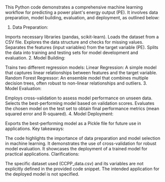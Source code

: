 This Python code demonstrates a comprehensive machine learning workflow for predicting a power plant's energy output (PE). It involves data preparation, model building, evaluation, and deployment, as outlined below:

1. Data Preparation:

Imports necessary libraries (pandas, scikit-learn).
Loads the dataset from a CSV file.
Explores the data structure and checks for missing values.
Separates the features (input variables) from the target variable (PE).
Splits the data into training and testing sets for model development and evaluation.
2. Model Building:

Trains two different regression models:
Linear Regression: A simple model that captures linear relationships between features and the target variable.
Random Forest Regressor: An ensemble model that combines multiple decision trees, often robust to non-linear relationships and outliers.
3. Model Evaluation:

Employs cross-validation to assess model performance on unseen data.
Selects the best-performing model based on validation scores.
Evaluates the chosen model on the test set to obtain final performance metrics (mean squared error and R-squared).
4. Model Deployment:

Exports the best-performing model as a Pickle file for future use in applications.
Key takeaways:

The code highlights the importance of data preparation and model selection in machine learning.
It demonstrates the use of cross-validation for robust model evaluation.
It showcases the deployment of a trained model for practical applications.
Clarifications:

The specific dataset used (CCPP_data.csv) and its variables are not explicitly defined in the provided code snippet.
The intended application for the deployed model is not specified.
